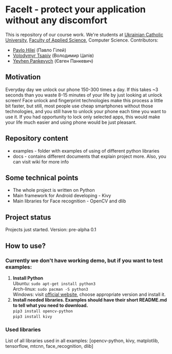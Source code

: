 # FaceIt - protect your application without any discomfort
This is repository of our course work. We're students at [Ukrainian Catholic University](https://ucu.edu.ua/), 
[Faculty of Applied Science](https://apps.ucu.edu.ua/en/), Computer Science. Contributors: 
- [Pavlo Hilei](https://github.com/Pavlik1400) (Павло Гілей)
- [Volodymyr Tsapiv](https://github.com/Tsapiv) (Володимир Цапів)
- [Yevhen Pankevych](https://github.com/yewhenp) (Євген Панкевич)

## Motivation
Everyday day we unlock our phone 150-300 times a day. If this takes ~3 seconds than you waste 8-15 minutes of your life by just looking at unlock screen! Face unlock and fingerprint technologies make this process a little bit faster, but still, most people use cheap smartphones without those technologies, and you still have to unlock your phone each time you want to use it. If you had opportunity to lock only selected apps, this would make your life much easier and using phone would be just pleasant.

## Repository content
- examples - folder with examples of using of different python libraries
- docs - contains different documents that explain project more. Also, you can visit wiki for more info

## Some technical points
- The whole project is written on Python
- Main framework for Android developing - Kivy
- Main libraries for Face recognition - OpenCV and dlib

## Project status
Projects just started. Version: pre-alpha 0.1

## How to use?
### Currently we don't have working demo, but if you want to test examples:
1) **Install Python**<br/>
  Ubuntu: `sudo apt-get install python3`<br/>
  Arch-linux: `sudo pacman -S python3`<br/>
  Windows: visit [official website](https://www.python.org/downloads/), choose appropriate version and install it.
2) **Install needed libraries. Examples should have their short README.md to tell what you need to download.**<br/>
  `pip3 install opencv-python`<br/>
  `pip3 install kivy`<br/>

### Used libraries
List of all libraries used in all examples: \[opencv-python, kivy, matplotlib, tensorflow, mtcnn, face_recognition, dlib\]
